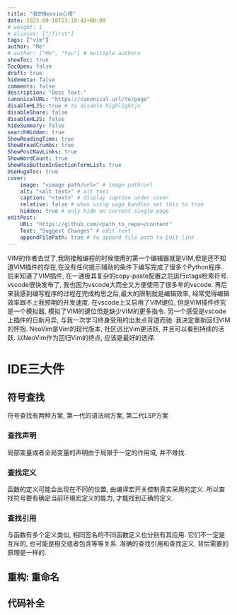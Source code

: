 ```yaml
---
title: "我的Neovim心得"
date: 2023-09-10T23:18:43+08:00
# weight: 1
# aliases: ["/first"]
tags: ["vim"]
author: "Me"
# author: ["Me", "You"] # multiple authors
showToc: true
TocOpen: false
draft: true
hidemeta: false
comments: false
description: "Desc Text."
canonicalURL: "https://canonical.url/to/page"
disableHLJS: true # to disable highlightjs
disableShare: false
disableHLJS: false
hideSummary: false
searchHidden: true
ShowReadingTime: true
ShowBreadCrumbs: true
ShowPostNavLinks: true
ShowWordCount: true
ShowRssButtonInSectionTermList: true
UseHugoToc: true
cover:
    image: "<image path/url>" # image path/url
    alt: "<alt text>" # alt text
    caption: "<text>" # display caption under cover
    relative: false # when using page bundles set this to true
    hidden: true # only hide on current single page
editPost:
    URL: "https://github.com/<path_to_repo>/content"
    Text: "Suggest Changes" # edit text
    appendFilePath: true # to append file path to Edit link
---
```


VIM的作者去世了,我刚接触编程的时候使用的第一个编辑器就是VIM,但是还不知道VIM插件的存在,在没有任何提示辅助的条件下编写完成了很多个Python程序. 
后来知道了VIM插件, 在一通极其复杂的copy-paste配置之后运行ctags检索符号.
vscode很快发布了, 我也因为vscode大而全又方便使用了很多年的vscode.
再后来我感到编写程序的过程在完成构思之后,最大的限制就是编辑效率, 经常觉得编辑效率跟不上我预期的开发速度. 
在vscode上又启用了VIM键位, 但是VIM插件终究是一个模拟器, 模拟了VIM的键位但是缺少VIM的更多指令.
另一个感受是vscode上插件的日新月异, 与我一次学习终身受用的出发点背道而驰.
我决定重新回归VIM的怀抱.
NeoVim是Vim的现代版本, 社区远比Vim更活跃, 并且可以看到持续的活跃. 以NeoVim作为回归Vim的终点, 应该是最好的选择.

# IDE三大件
## 符号查找
符号查找有两种方案, 第一代的语法树方案, 第二代LSP方案
### 查找声明
局部变量或者全局变量的声明由于局限于一定的作用域, 并不难找. 
### 查找定义
函数的定义可能会出现在不同的位置, 由编译宏开关控制真实采用的定义.
所以查找符号要有确定当前环境宏定义的能力, 才能找到正确的定义.
### 查找引用
与函数有多个定义类似, 相同签名的不同函数定义也分别有其应用. 它们不一定是互斥的, 也可能是相交或者包含等等关系. 
准确的查找引用和查找定义, 背后需要的原理是一样的.
## 重构: 重命名

## 代码补全